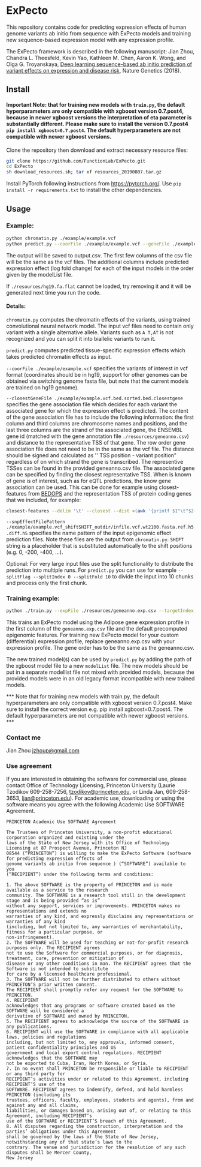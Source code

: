 # ExPecto
This repository contains code for predicting expression effects of human genome variants ab initio from sequence with ExPecto models and training new sequence-based expression model with any expression profile.

The ExPecto framework is described in the following manuscript: Jian Zhou, Chandra L. Theesfeld, Kevin Yao, Kathleen M. Chen, Aaron K. Wong,  and Olga G. Troyanskaya, [Deep learning sequence-based ab initio prediction of variant effects on expression and disease risk](https://www.nature.com/articles/s41588-018-0160-6), Nature Genetics (2018).


## Install
#### Important Note: that for training new models with `train.py`, the default hyperparameters are only compatible with xgboost version 0.7.post4, because in newer xgboost versions the interpretation of eta parameter is substantially different. Please make sure to install the version 0.7.post4 `pip install xgboost=0.7.post4`. The default hyperparameters are not compatible with newer xgboost versions. 

Clone the repository then download and extract necessary resource files:
```bash
git clone https://github.com/FunctionLab/ExPecto.git
cd ExPecto
sh download_resources.sh; tar xf resources_20190807.tar.gz
```
Install PyTorch following instructions from https://pytorch.org/.  Use `pip install -r requirements.txt` to install the other dependencies.


 
## Usage

### Example:
```bash
python chromatin.py ./example/example.vcf
python predict.py --coorFile ./example/example.vcf --geneFile ./example/example.vcf.bed.sorted.bed.closestgene --snpEffectFilePattern ./example/example.vcf.shift_SHIFT.diff.h5 --modelList ./resources/modellist --output output.csv
```

The output will be saved to output.csv. The first few columns of the csv file will be the same as the vcf files. The additional columns include predicted expression effect (log fold change) for each of the input models in the order given by the modelList file. 

If `./resources/hg19.fa.flat` cannot be loaded, try removing it and it will be generated next time you run the code. 

#### Details:


`chromatin.py` computes the chromatin effects of the variants, using trained convolutional neural network model. The input vcf files need to contain only variant with a single alternative allele. Variants such as `A T,AT` is not recognized and you can split it into biallelic variants to run it.


`predict.py` computes predicted tissue-specific expression effects which takes predicted chromatin effects as input.

`--coorFile ./example/example.vcf` specifies the variants of interest in vcf format (coordinates should be in hg19, support for other genomes can be obtained via switching genome fasta file, but note that the current models are trained on hg19 genome).

`--closestGeneFile ./example/example.vcf.bed.sorted.bed.closestgene` specifies the gene association file which decides for each variant the associated gene for which the expression effect is predicted. The content of the gene association file has to include the following information: the first column and third columns are chromosome names and positions, and the last three columns are the strand of the associated gene, the ENSEMBL gene id (matched with the gene annotation file `./resources/geneanno.csv`) and distance to the representative TSS of that gene. The row order gene association file does not need to be in the same as the vcf file. The distance should be signed and calculated as '' TSS position - variant position" regardless of on which strand the gene is transcribed. The representive TSSes can be found in the provided geneanno.csv file. The associated gene can be specified by finding the closest representative TSS. When is known of gene is of interest, such as for eQTL predictions, the know gene association can be used. This can be done for example using closest-features from [BEDOPS](https://bedops.readthedocs.io/en/latest/) and the representation TSS of protein coding genes that we included, for example:
```bash
closest-features --delim '\t' --closest --dist <(awk '{printf $1"\t"$2-1"\t"$2"\n"}' ./example/example.vcf|sed s/chr//g|sed s/^/chr/g|sort-bed - ) ./resources/geneanno.pc.sorted.bed > ./example/example.vcf.bed.sorted.bed.closestgene
```

`--snpEffectFilePattern ./example/example.vcf_shiftSHIFT_outdir/infile.vcf.wt2100.fasta.ref.h5.diff.h5` specifies the name pattern of the input epigenomic effect prediction files. Note these files are the output from `chromatin.py`. `SHIFT` string is a placeholder that is substituted automatically to the shift positions (e.g. 0, -200, -400, ...). 


Optional:  For very large input files use the split functionality to distribute the prediction into multiple runs. For `predict.py` you can use for example `--splitFlag --splitIndex 0 --splitFold 10` to divide the input into 10 chunks and process only the first chunk.

### Training example:
```bash
python ./train.py --expFile ./resources/geneanno.exp.csv --targetIndex 1 --output model.adipose
```

This trains an ExPecto model using the Adipose gene expression profile in the first column of the `geneanno.exp.csv` file and the default precomputed epigenomic features. For training new ExPecto model for your custom (differential) expression profile, replace geneanno.exp.csv with your expression profile. The gene order has to be the same as the geneanno.csv. 

The new trained model(s) can be used by `predict.py` by adding the path of the xgboost model file to a new `modelList` file. The new models should be put in a separate modellist file not mixed with provided models, because the provided models were in an old legacy format incompatible with new trained models.

*** Note that for training new models with train.py, the default hyperparameters are only compatible with xgboost version 0.7.post4. Make sure to install the correct version e.g. pip install xgboost=0.7.post4. The default hyperparameters are not compatible with newer xgboost versions. ***


### Contact me
Jian Zhou [jzhoup@gmail.com](mailto:jzhoup@gmail.com)



### Use agreement

If you are interested in obtaining the software for commercial use, please contact Office of Technology Licensing, Princeton University (Laurie Tzodikov 609-258-7256, tzodikov@princeton.edu, or Linda Jan, 609-258-3653,  ljan@princeton.edu). For academic use, downloading or using the software means you agree with the following Academic Use SOFTWARE Agreement.

```
PRINCETON Academic Use SOFTWARE Agreement

The Trustees of Princeton University, a non-profit educational corporation organized and existing under the
laws of the State of New Jersey with its Office of Technology Licensing at 87 Prospect Avenue, Princeton NJ
08544 (“PRINCETON”) is willing to make the ExPecto Software (software for predicting expression effects of 
genome variants ab initio from sequence ) (“SOFTWARE”) available to you
(“RECIPIENT”) under the following terms and conditions: 

1. The above SOFTWARE is the property of PRINCETON and is made available as a service to the research
community. The SOFTWARE is a research tool still in the development stage and is being provided “as is”
without any support, services or improvements. PRINCETON makes no representations and extends no
warranties of any kind, and expressly disclaims any representations or warranties of any kind
(including, but not limited to, any warranties of merchantability, fitness for a particular purpose, or
non-infringement).
2. The SOFTWARE will be used for teaching or not-for-profit research purposes only. The RECIPIENT agrees
not to use the Software for commercial purposes, or for diagnosis, treatment, cure, prevention or mitigation of
disease or any other conditions in man. The RECIPIENT agrees that the Software is not intended to substitute
for care by a licensed healthcare professional.
3. The SOFTWARE will not be further distributed to others without PRINCETON’S prior written consent.
The RECIPIENT shall promptly refer any request for the SOFTWARE to PRINCETON.
4. RECIPIENT
acknowledges that any programs or software created based on the SOFTWARE will be considered a
derivative of SOFTWARE and owned by PRINCETON.
5. The RECIPIENT agrees to acknowledge the source of the SOFTWARE in any publications.
6. RECIPIENT will use the SOFTWARE in compliance with all applicable laws, policies and regulations
including, but not limited to, any approvals, informed consent, patient confidentiality principles and US
government and local export control regulations. RECIPIENT acknowledges that the SOFTWARE may
not be exported to Cuba, Iran, North Korea, or Syria.
7. In no event shall PRINCETON be responsible or liable to RECIPIENT or any third party for
RECIPIENT’s activities under or related to this Agreement, including RECIPIENT’S use of the
SOFTWARE. RECIPIENT agrees to indemnify, defend, and hold harmless PRINCETON (including its
trustees, officers, faculty, employees, students and agents), from and against any and all claims,
liabilities, or damages based on, arising out of, or relating to this Agreement, including RECIPIENT’s
use of the SOFTWARE or RECIPIENT’S breach of this Agreement.
8. All disputes regarding the construction, interpretation and the parties’ obligations under this Agreement
shall be governed by the laws of the State of New Jersey, notwithstanding any of that state’s laws to the
contrary. The venue and jurisdiction for the resolution of any such disputes shall be Mercer County,
New Jersey
```
